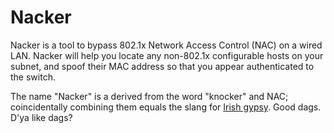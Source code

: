 Nacker
======

Nacker is a tool to bypass 802.1x Network Access Control (NAC) on a wired LAN. Nacker will help you locate any non-802.1x configurable hosts on your subnet, and spoof their MAC address so that you appear authenticated to the switch.

The name "Nacker" is a derived from the word "knocker" and NAC; coincidentally combining them equals the slang for [Irish gypsy][1]. Good dags. D'ya like dags?

[1]: http://www.urbandictionary.com/define.php?term=nacker
